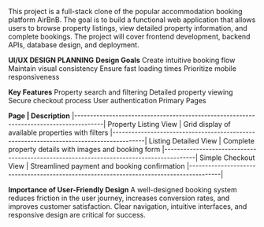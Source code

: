 This project is a full-stack clone of the popular accommodation booking platform AirBnB. The goal is to build a functional web application that allows users to browse property listings, view detailed property information, and complete bookings. The project will cover frontend development, backend APIs, database design, and deployment.


**UI/UX DESIGN PLANNING**
**Design Goals**
Create intuitive booking flow
Maintain visual consistency
Ensure fast loading times
Prioritize mobile responsiveness


**Key Features**
Property search and filtering
Detailed property viewing
Secure checkout process
User authentication
Primary Pages


**Page                     |      Description**
|---------------------------------------------------------------------------------------|
Property Listing View	     |      Grid display of available properties with filters
|----------------------------------------------------------------------------------------|
Listing Detailed View      |    	Complete property details with images and booking form
|----------------------------------------------------------------------------------------|
Simple Checkout View       |      Streamlined payment and booking confirmation
|----------------------------------------------------------------------------------------|


**Importance of User-Friendly Design**
A well-designed booking system reduces friction in the user journey, increases conversion rates, and improves customer satisfaction. Clear navigation, intuitive interfaces, and responsive design are critical for success.
